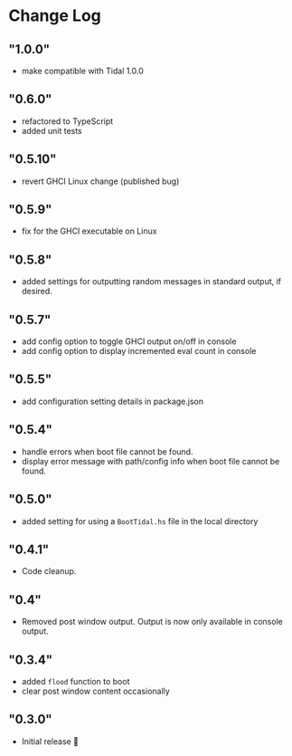 # Change Log

## "1.0.0"
- make compatible with Tidal 1.0.0

## "0.6.0"
- refactored to TypeScript
- added unit tests

## "0.5.10"
- revert GHCI Linux change (published bug)

## "0.5.9"
- fix for the GHCI executable on Linux

## "0.5.8"
- added settings for outputting random messages in standard output, if desired.

## "0.5.7"
- add config option to toggle GHCI output on/off in console
- add config option to display incremented eval count in console

## "0.5.5"
- add configuration setting details in package.json

## "0.5.4"
- handle errors when boot file cannot be found.
- display error message with path/config info when boot file cannot be found.

## "0.5.0"
- added setting for using a `BootTidal.hs` file in the local directory

## "0.4.1"
- Code cleanup.

## "0.4"
- Removed post window output. Output is now only available in console output.

## "0.3.4"
- added `flood` function to boot
- clear post window content occasionally

## "0.3.0"
- Initial release 🎉

